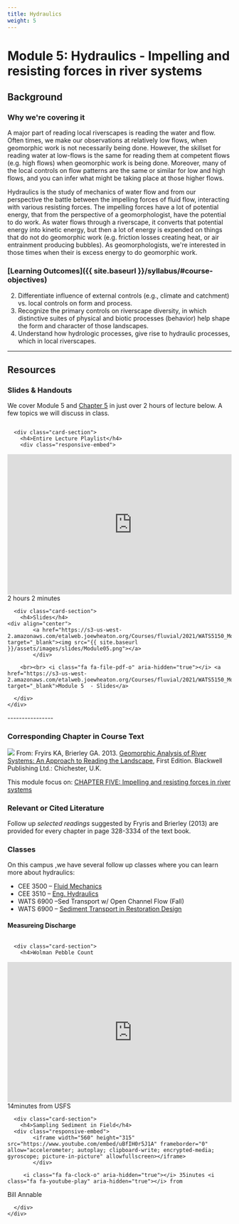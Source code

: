 ```yaml
---
title: Hydraulics
weight: 5
---
```

# Module 5: Hydraulics - Impelling and resisting forces in river systems

## Background

### Why we're covering it
A major part of reading local riverscapes is reading the water and flow. Often times, we make our observations at relatively low flows, when geomorphic work is not necessarily being done. However, the skillset for reading water at low-flows is the same for reading them at competent flows (e.g. high flows) when geomorphic work is being done. Moreover, many of the local controls on flow patterns are the same or similar for low and high flows, and you can infer what might be taking place at those higher flows.

Hydraulics is the study of mechanics of water flow and from our perspective the battle between the impelling forces of fluid flow, interacting with various resisting forces. The impelling forces have a lot of potential energy, that from the perspective of a geomorphologist, have the potential to do work. As water flows through a riverscape, it converts that potential energy into kinetic energy, but then a lot of energy is expended on things that do not do geomorphic work (e.g. friction losses creating heat, or air entrainment producing bubbles). As geomorphologists, we're interested in those  times when their is excess energy to do geomorphic work. 

### [Learning Outcomes]({{ site.baseurl }}/syllabus/#course-objectives)

2. Differentiate influence of external controls (e.g., climate and catchment) vs. local controls on form and process. 
4. Recognize the primary controls on riverscape diversity, in which distinctive suites of physical and biotic processes (behavior) help shape the form and character of those landscapes. 
5. Understand how hydrologic processes, give rise to hydraulic processes, which in local riverscapes.


------

## Resources

### Slides & Handouts
We cover Module 5 and [Chapter 5](https://ebookcentral-proquest-com.dist.lib.usu.edu/lib/usu/reader.action?docID=1032536&ppg=81)  in just over 2 hours of lecture below. A few topics we will discuss in class. 

<div class="row small-up-2 medium-up-2">


  <div class="column">
    <div class="card">


      <div class="card-section">
        <h4>Entire Lecture Playlist</h4>
        <div class="responsive-embed"> 

<iframe width="560" height="315" src="https://www.youtube.com/embed/videoseries?list=PL0ZiZg4rilzLzW6YCSOAcuXv7k3wNRQvz" frameborder="0" allow="autoplay; encrypted-media" allowfullscreen></iframe>
<br>


</div>
<i class="fa fa-clock-o" aria-hidden="true"></i> 2 hours 2 minutes <i class="fa fa-youtube-play" aria-hidden="true"></i>
      </div>
    </div>
  </div>

  <div class="column">
    <div class="card">


      <div class="card-section">
        <h4>Slides</h4>
    <div align="center">
        	<a href="https://s3-us-west-2.amazonaws.com/etalweb.joewheaton.org/Courses/fluvial/2021/WATS5150_Module_05_Hydraulics.pdf" target="_blank"><img src="{{ site.baseurl }}/assets/images/slides/Module05.png"></a>
        	</div>
        
        <br><br> <i class="fa fa-file-pdf-o" aria-hidden="true"></i> <a href="https://s3-us-west-2.amazonaws.com/etalweb.joewheaton.org/Courses/fluvial/2021/WATS5150_Module_05_Hydraulics.pdf" target="_blank">Module 5  - Slides</a>
        
      </div>
    </div>

  </div>
</div>
----------------

### Corresponding Chapter in Course Text
<a href="https://www.wiley.com/en-au/Geomorphic+Analysis+of+River+Systems%3A+An+Approach+to+Reading+the+Landscape-p-9781405192743"><img class="float-right" src="{{ site.baseurl }}/assets/images/covers/ReadingLandscape.png"></a>  From:
Fryirs KA, Brierley GA. 2013. [Geomorphic Analysis of River Systems: An Approach to Reading the Landscape](https://www.wiley.com/en-au/Geomorphic+Analysis+of+River+Systems%3A+An+Approach+to+Reading+the+Landscape-p-9781405192743), First Edition.  Blackwell Publishing Ltd.: Chichester, U.K.

This module focus on: [CHAPTER FIVE: Impelling and resisting forces in river systems](https://ebookcentral-proquest-com.dist.lib.usu.edu/lib/usu/reader.action?docID=1032536&ppg=81)



### Relevant or Cited Literature
Follow up *selected readings* suggested by Fryris and Brierley (2013) are provided for every chapter in page 328-3334 of the text book. 

###  Classes

On this campus ,we have several follow up classes where you can learn more about hydraulics:
- CEE 3500 – [Fluid Mechanics](https://catalog.usu.edu/preview_course_nopop.php?catoid=12&coid=88370)
- CEE 3510 – [Eng. Hydraulics](https://catalog.usu.edu/preview_course_nopop.php?catoid=12&coid=88371)
- WATS  6900 –Sed Transport w/ Open Channel Flow (Fall)
- WATS 6900 – [Sediment Transport in Restoration Design](https://qcnr.usu.edu/courses/sediment_transport?_ga=2.81523679.997753614.1612541789-2075134736.1603320200)


#### Measureing Discharge

<div class="row small-up-2 medium-up-2">


  <div class="column">
    <div class="card">


      <div class="card-section">
        <h4>Wolman Pebble Count
</h4>
        <div class="responsive-embed"> 

<iframe width="560" height="315" src="https://www.youtube.com/embed/dNmzVx1oHL0" frameborder="0" allow="accelerometer; autoplay; clipboard-write; encrypted-media; gyroscope; picture-in-picture" allowfullscreen></iframe>
<br>


</div>
<i class="fa fa-clock-o" aria-hidden="true"></i> 14minutes <i class="fa fa-youtube-play" aria-hidden="true"></i> from 
USFS
      </div>
    </div>
  </div>

  <div class="column">
    <div class="card">


      <div class="card-section">
        <h4>Sampling Sediment in Field</h4>
      <div class="responsive-embed"> 
        	<iframe width="560" height="315" src="https://www.youtube.com/embed/uBfIH0r5J1A" frameborder="0" allow="accelerometer; autoplay; clipboard-write; encrypted-media; gyroscope; picture-in-picture" allowfullscreen></iframe>
        	</div>
        
         <i class="fa fa-clock-o" aria-hidden="true"></i> 35inutes <i class="fa fa-youtube-play" aria-hidden="true"></i> from 
Bill Annable
        
      </div>
    </div>

  </div>
</div>
